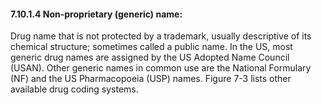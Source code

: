 #### 7.10.1.4 Non-proprietary (generic) name:

Drug name that is not protected by a trademark, usually descriptive of its chemical structure; sometimes called a public name. In the US, most generic drug names are assigned by the US Adopted Name Council (USAN). Other generic names in common use are the National Formulary (NF) and the US Pharmacopoeia (USP) names. Figure 7-3 lists other available drug coding systems.
